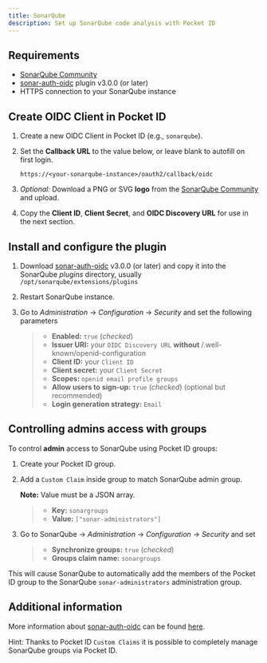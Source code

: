 ```yaml
---
title: SonarQube
description: Set up SonarQube code analysis with Pocket ID
---
```


## Requirements

- [SonarQube Community]
- [sonar-auth-oidc] plugin v3.0.0 (or later)
- HTTPS connection to your SonarQube instance

## Create OIDC Client in Pocket ID

1. Create a new OIDC Client in Pocket ID (e.g., `sonarqube`).
2. Set the **Callback URL** to the value below, or leave blank to autofill on first login.

   ```env
   https://<your-sonarqube-instance>/oauth2/callback/oidc
   ```

3. _Optional:_ Download a PNG or SVG **logo** from the [SonarQube Community] and upload.
4. Copy the **Client ID**, **Client Secret**, and **OIDC Discovery URL** for use in the next section.

## Install and configure the plugin

1. Download [sonar-auth-oidc] v3.0.0 (or later) and copy it into the SonarQube _plugins_ directory,
   usually `/opt/sonarqube/extensions/plugins`
2. Restart SonarQube instance.
3. Go to _Administration_ -> _Configuration_ -> _Security_ and set the following parameters

   > - **Enabled:** `true` (_checked_)
   > - **Issuer URI:** your `OIDC Discovery URL` **without** /.well-known/openid-configuration
   > - **Client ID:** your `Client ID`
   > - **Client secret:** your `Client Secret`
   > - **Scopes:** `openid email profile groups`
   > - **Allow users to sign-up:** `true` (_checked_) (optional but recommended)
   > - **Login generation strategy:** `Email`

## Controlling admins access with groups

To control **admin** access to SonarQube using Pocket ID groups:

1. Create your Pocket ID group.
2. Add a `Custom Claim` inside group to match SonarQube admin group.

   **Note:** Value must be a JSON array.

   > - **Key:** `sonargroups`
   > - **Value:** `["sonar-administrators"]`

3. Go to SonarQube -> _Administration_ -> _Configuration_ -> _Security_ and set

   > - **Synchronize groups:** `true` (_checked_)
   > - **Groups claim name:** `sonargroups`

This will cause SonarQube to automatically add the members of the Pocket ID group to the SonarQube `sonar-administrators` administration group.

## Additional information

More information about [sonar-auth-oidc] can be found [here](https://github.com/sonar-auth-oidc/sonar-auth-oidc?tab=readme-ov-file#configuration).

Hint: Thanks to Pocket ID `Custom Claims` it is possible to completely manage SonarQube groups via Pocket ID.

[SonarQube Community]: https://www.sonarsource.com/open-source-editions/sonarqube-community-edition/
[sonar-auth-oidc]: https://github.com/sonar-auth-oidc/sonar-auth-oidc/releases/tag/v3.0.0
